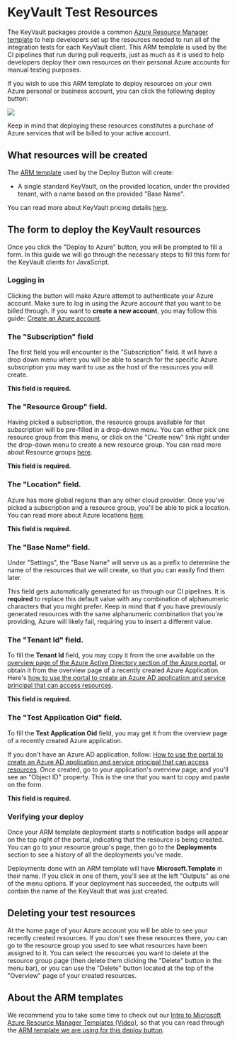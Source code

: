 # KeyVault Test Resources

The KeyVault packages provide a common [Azure Resource Manager template][KVARM] to help developers set up the resources needed
to run all of the integration tests for each KeyVault client. This ARM template is used by the CI pipelines
that run during pull requests, just as much as it is used to help developers deploy their own resources on their personal
Azure accounts for manual testing purposes.

If you wish to use this ARM template to deploy resources on your own Azure personal or business account, you can click
the following deploy button:

[![](http://azuredeploy.net/deploybutton.png)](https://portal.azure.com/#create/Microsoft.Template/uri/https%3A%2F%2Fraw.githubusercontent.com%2FAzure%2Fazure-sdk-for-js%2Fmaster%2Fsdk%2Fkeyvault%2Ftest-resources.json)

Keep in mind that deploying these resources constitutes a purchase of Azure services that will be billed to your active account.

## What resources will be created

The [ARM template][KVARM] used by the Deploy Button will create:

- A single standard KeyVault, on the provided location, under the provided tenant, with a name based on the provided "Base Name".

You can read more about KeyVault pricing details [here](https://azure.microsoft.com/en-us/pricing/details/key-vault/).

## The form to deploy the KeyVault resources

Once you click the "Deploy to Azure" button, you will be prompted to fill a form.
In this guide we will go through the necessary steps to fill this form for the KeyVault clients for JavaScript.

### Logging in

Clicking the button will make Azure attempt to authenticate your Azure account. Make sure to log in using the Azure account that you want to be billed through.
If you want to **create a new account**, you may follow this guide: [Create an Azure account][CreateAzureAccount].

### The "Subscription" field

The first field you will encounter is the "Subscription" field.
It will have a drop down menu where you will be able to search for the specific Azure subscription
you may want to use as the host of the resources you will create.

**This field is required.**

### The "Resource Group" field.

Having picked a subscription, the resource groups available for that subscription
will be pre-filled in a drop-down menu. You can either pick one resource group from this menu,
or click on the "Create new" link right under the drop-down menu to create a new resource group.
You can read more about Resource groups [here][ResourceGroups].

**This field is required.**

### The "Location" field.

Azure has more global regions than any other cloud provider.
Once you've picked a subscription and a resource group,
you'll be able to pick a location. 
You can read more about Azure locations [here][AzureLocations].

**This field is required.**

### The "Base Name" field.

Under "Settings", the "Base Name" will serve us as a prefix
to determine the name of the resources that we will create,
so that you can easily find them later.

This field gets automatically generated for us through our
CI pipelines. It is **required** to replace this default value
with any combination of alphanumeric characters that you might
prefer. Keep in mind that if you have previously generated
resources with the same alphanumeric combination that you're
providing, Azure will likely fail, requiring you to insert
a different value.

### The "Tenant Id" field.

To fill the **Tenant Id** field, you may copy it from the one available on the
[overview page of the Azure Active Directory section of the Azure portal][AADOverview],
or obtain it from the overview page of a recently created Azure Application.
Here's [how to use the portal to create an Azure AD application and service principal that can access resources][HowToAADApp].

**This field is required.**

### The "Test Application Oid" field.

To fill the **Test Application Oid** field, you may get it from the overview page of a recently created Azure application.

If you don't have an Azure AD application, follow: [How to use the portal to create an Azure AD application and service principal that can access resources][HowToAADApp].
Once created, go to your application's overview page, and you'll see an "Object ID" property. This is the one that you want to copy and paste on the form.

**This field is required.**

### Verifying your deploy

Once your ARM template deployment starts a notification badge will appear on the top right of the portal,
indicating that the resource is being created. You can go to your resource group's page,
then go to the **Deployments** section to see a history of all the deployments you've made.

Deployments done with an ARM template will have **Microsoft.Template** in their name.
If you click in one of them, you'll see at the left "Outputs" as one of the menu options.
If your deployment has succeeded, the outputs will contain the name of the KeyVault that was just created.

## Deleting your test resources

At the home page of your Azure account you will be able to see your recently created resources.
If you don't see these resources there, you can go to the resource group you used to see
what resources have been assigned to it. You can select the resources you want to delete
at the resource group page (then delete them clicking the "Delete" button in the menu bar),
or you can use the "Delete" button located at the top of the "Overview" page of your created resources.

## About the ARM templates

We recommend you to take some time to check out our [Intro to Microsoft Azure Resource Manager Templates (Video)][ARMIntro],
so that you can read through the [ARM template we are using for this deploy button][KVARM].


[KVARM]: https://github.com/Azure/azure-sdk-for-js/blob/keyvault/deploy-button-guide/sdk/keyvault/test-resources.json
[CreateAzureAccount]: https://docs.microsoft.com/en-us/learn/modules/create-an-azure-account/
[ResourceGroups]: https://docs.microsoft.com/en-us/azure/azure-resource-manager/management/overview#resource-groups
[AzureLocations]: https://azure.microsoft.com/en-us/global-infrastructure/locations/
[ARMIntro]: https://dev.to/azure/intro-to-microsoft-azure-resource-manager-templates-video-9cc
[AADOverview]: https://ms.portal.azure.com/#blade/Microsoft_AAD_IAM/ActiveDirectoryMenuBlade/Overview
[HowToAADApp]: https://docs.microsoft.com/en-us/azure/active-directory/develop/howto-create-service-principal-portal
